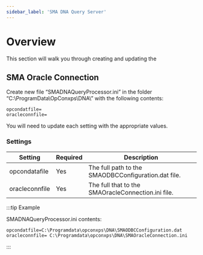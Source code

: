 ```yaml
---
sidebar_label: 'SMA DNA Query Server'
---
```


# Overview

This section will walk you through creating and updating the 

## SMA Oracle Connection

Create new file “SMADNAQueryProcessor.ini” in the folder “C:\ProgramData\OpConxps\DNA\” with the following contents:

```
opcondatfile=
oracleconnfile=
```

You will need to update each setting with the appropriate values.

### Settings

| Setting | Required | Description |
| -------------- | --------------- | --------------- |
| opcondatafile | Yes | The full path to the SMAODBCConfiguration.dat file. |
| oracleconnfile | Yes | The full that to the SMAOracleConnection.ini file. |


:::tip Example

SMADNAQueryProcessor.ini contents:
```
opcondatfile=C:\Programdata\opconxps\DNA\SMAODBCConfiguration.dat
oracleconnfile= C:\Programdata\opconxps\DNA\SMAOracleConnection.ini
```
:::
